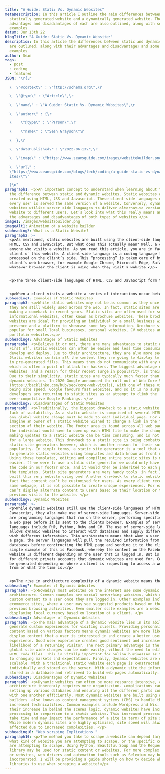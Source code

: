 ```yaml
---
title: "A Guide: Static Vs. Dynamic Websites"
metaDescription: In this article I outline the main differences between a
  statically generated website and a dynamically generated website. The main
  advantages and disadvantages of each are also outlined, along with some
  examples.
datum: Jun 13th 22
blogTitle: "A Guide: Static Vs. Dynamic Websites"
description: In this article the differences between static and dynamic websites
  are outlined, along with their advantages and disadvantages and some common
  examples.
author: Sean
tags:
  - post
  - coding
  - featured
JSON: "\r{\r

  \  \"@context\" : \"http://schema.org\",\r

  \  \"@type\" : \"Article\",\r

  \  \"name\" : \"A Guide: Static Vs. Dynamic Websites\",\r

  \  \"author\" : {\r

  \    \"@type\" : \"Person\",\r

  \    \"name\" : \"Sean Grayson\"\r

  \  },\r

  \  \"datePublished\" : \"2022-06-13\",\r

  \  \"image\" : \"https://www.seansguide.com/images/websitebuilder.png\",\r

  \  \"url\" :
  \"https://www.seansguide.com/blogs/tech/coding/a-guide-static-vs-dynamic-webs\
  ites/\"\r

  }\n"
paragraph1: <p>An important concept to understand when learning about the web is
  the difference between static and dynamic websites. Static websites are
  created using HTML, CSS and Javascript. These client-side languages ensure
  every user is served the same version of a website. Conversely, dynamic
  websites utilise server-side languages to deliver alternative versions of a
  website to different users. Let’s look into what this really means and explore
  the advantages and disadvantages of both types of websites.</p>
image1: /images/websitebuilder.png
imageAlt1: Animation of a website builder
subheading2: What is a Static Website?
paragraph2: >-
  <p>As mentioned, static websites are built using the client-side languages of
  HTML, CSS and JavaScript. But what does this actually mean? Well, a client is
  anyone who visits a website. As you read this article, you are in fact a
  client of this website. A client-side language is a coding language that is
  processed on the client’s side. This “processing” is taken care of by the
  client’s web browser, for example Google Chrome, Microsoft Edge, Safari, or
  whatever browser the client is using when they visit a website.</p>


  <p>The three client-side languages of HTML, CSS and JavaScript form the building blocks of today’s web. HTML files provide the structure of a website while CSS provides the styling. JavaScript contributes by providing functionality to different elements on a website, for example a button that displays more information when clicked. </p>


  <p>When a client visits a website a series of interactions occur between the client’s device and the server which stores the website. The client’s browser requests the files required to display the website on the client’s device. In the case of a static website, the server simply sends the required HTML, CSS and JavaScript files to the client’s browser. During this exchange between the client and the server, none of the files required for the website are altered. This means that every client who requests the website from the server is delivered the exact same content, meaning the website is the same for everyone who visits. Using JavaScript and CSS, a static website can be made interactive, but the term “static website” arises from the fact that the content is essentially the same. A static website does not depend on a database design whereby different information is pulled from the database and displayed depending on the client. </p>
subheading3: Examples of Static Websites
paragraph3: <p>While static websites may not be as common as they once were,
  they are still widely used across the web. In fact, static sites are even
  making a comeback in recent years. Static sites are often used for small
  informational websites, often known as brochure websites. These brochure
  websites are ideal for providing an individual or a small business with a web
  presence and a platform to showcase some key information. Brochure sites are
  popular for small local businesses, personal websites, CV websites and
  portfolio websites.</p>
subheading4: Advantages of Static Websites
paragraph4: <p>Believe it or not, there are many advantages to static websites.
  First off, static websites can often be easier and less time consuming to
  develop and deploy. Due to their architecture, they are also more secure.
  Static websites contain all the content they are going to display to a client
  in pre-generated files. This means they do not communicate with any databases,
  which is often a point of attack for hackers. The biggest advantage of static
  websites, and a reason for their recent surge in popularity, is their speed.
  Due to their simplicity, static sites are typically much faster than clunky
  dynamic websites. In 2020 Google announced the roll out of Web Core Vitals
  (https://backlinko.com/hub/seo/core-web-vitals), with one of these vitals
  being site speed. Google favours fast websites, and so it is no surprise that
  developers are returning to static sites as an attempt to climb the
  ever-competitive Google Rankings. </p>
subheading5: Disadvantages of Static Websites
paragraph5: <p>Traditionally, the biggest drawback to a static website is the
  lack of scalability. As a static website is comprised of several HTML pages,
  any global website change must be made to each individual page. For example,
  imagine an owner of a static website wished to change a link in the footer
  section of their website. The footer area is found across all web pages and so
  the individual would have to open up each HTML file to make the change. Thus,
  making updates to a static website can be time consuming, and is not practical
  for a large website. This drawback to a static site is being combatted by
  static site generators however, which is another reason for their surge in
  popularity. In simple terms, a static site generator is a tool that allows you
  to generate static websites using templates and data known as front matter.
  Using these templates, editing and compiling entire static sites is made much
  easier. If we were to use a static site generator we would only have to change
  the code in our footer once, and it would then be inherited to each page via
  the templates. Static site generators are very handy tools, in fact I have
  built this very website using one! Another drawback to static websites is the
  fact that content can’t be customised for users. As every client receives the
  same webpage, it is not possible to create unique experiences. For example, we
  can’t display alternate content to users based on their location or their
  previous visits to the website. </p>
subheading6: Dynamic Websites
paragraph6: >-
  <p>While dynamic websites still use the client-side languages of HTML, CSS and
  Javascript, they also make use of server-side languages. Server-side languages
  are programming languages that run on the server, performing specific tasks on
  a web page before it is sent to the clients browser. Examples of server-side
  languages include PHP, Python, Ruby and C#. The use of server-side languages
  allows dynamic websites to interact with databases and supply different users
  with different information. This architecture means that when a user requests
  a page, the server languages will pull the required information from various
  databases before constructing the HTML page and sending it to the client. A
  simple example of this is Facebook, whereby the content on the Facebook
  website is different depending on the user that is logged in. But is not just
  for different private accounts that dynamic websites are used for. Content may
  be generated depending on where a client is requesting to access a website
  from or what the time is.</p>


  <p>The rise in architecture complexity of a dynamic website means that loading can take some time, especially if a user is requesting a lot of information and multiple databases must be queried. A client does not visualise this extended process however, and instead only sees the web page load speed. </p>
subheading7: Examples of Dynamic Websites
paragraph7: <p>Nowadays most websites on the internet use some dynamic
  architecture. Common examples are social networking websites, which display
  custom content to a user once they are logged in. Other examples include
  ecommerce sites, where a user may see suggested products based on their
  previous browsing activities. Even smaller scale examples are a website
  displaying local currency based on location of a client. </p>
subheading8: Advantages of Dynamic Websites
paragraph8: <p>The main advantage of a dynamic website lies in its ability to
  generate custom experiences for visiting clients. Providing personalised
  content based on various factors means dynamic websites are more likely to
  display content that a user is interested in and create a better user
  experience. Good user experience creates good sentiment and increases the
  likelihood of a returning visitor. The next primary advantage is the fact that
  global site wide changes can be made easily, without the need to edit multiple
  HTML code files. This is vitally important for online businesses as they adapt
  to changing markets and expectations. Finally, dynamic websites are quite
  scalable. With a traditional static website each page is constructed
  individually and stored on the server. With a dynamic site the information is
  stored in a database and retrieved to build web pages automatically. </p>
subheading9: Disadvantages of Dynamic Websites
paragraph9: <p>Dynamic websites can often be more resource intensive, as their
  architecture inherently requires more organisation. Complications can arise in
  setting up various databases and ensuring all the different parts communicate
  with one another efficiently. Most dynamic websites are built using website
  builders, also known as content management systems (CMS) to handle these
  increased technicalities. Common examples include Wordpress and Wix. Due to
  their increase in behind the scenes logic, dynamic websites have increased
  processing in comparison to a static website. This increased processing can
  take time and may impact the performance of a site in terms of site speed.
  While modern dynamic sites are highly optimised, site speed will always be
  affected due to increased complexities. </p>
subheading10: "Web scraping Implications "
paragraph10: <p>The method you take to scrape a website can depend largely on
  what kind of website you are attempting to scrape, or the specific content you
  are attempting to scrape. Using Python, Beautiful Soup and the Requests
  library may be used for static content or websites. For more complex content
  or websites, web drivers and automation tools such as Selenium may be
  incorporated. I will be providing a guide shortly on how to decide what
  libraries to use when scraping a website!</p>
---
```


